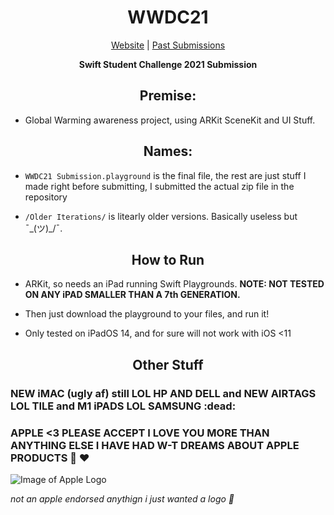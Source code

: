 <div align="center">

# WWDC21

[Website](https://developer.apple.com/wwdc21/swift-student-challenge/) | [Past Submissions](https://wwdc.github.io/2019/)

**Swift Student Challenge 2021 Submission**


</div>

<div align="center">
  
## Premise:

</div>

- Global Warming awareness project, using ARKit SceneKit and UI Stuff.

<div align="center">
  
## Names:

</div>

- `WWDC21 Submission.playground` is the final file, the rest are just stuff I made right before submitting, I submitted the actual zip file in the repository

- `/Older Iterations/` is litearly older versions. Basically useless but ¯\_(ツ)_/¯.

<div align="center">
  
## How to Run

</div>

- ARKit, so needs an iPad running Swift Playgrounds. **NOTE: NOT TESTED ON ANY iPAD SMALLER THAN A 7th GENERATION.**

- Then just download the playground to your files, and run it!

- Only tested on iPadOS 14, and for sure will not work with iOS <11

<div align="center">
  
## Other Stuff

</div>


### NEW iMAC (ugly af) still LOL HP AND DELL and NEW AIRTAGS LOL TILE and M1 iPADS LOL SAMSUNG :dead:
### APPLE <3 PLEASE ACCEPT I LOVE YOU MORE THAN ANYTHING ELSE I HAVE HAD W-T DREAMS ABOUT APPLE PRODUCTS 🥺 ❤️

![Image of Apple Logo](https://download.logo.wine/logo/Swift_(programming_language)/Swift_(programming_language)-Logo.wine.png)

*not an apple endorsed anythign i just wanted a logo 🥺*
